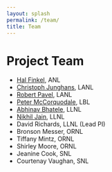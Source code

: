 ```yaml
---
layout: splash
permalink: /team/
title: Team
---
```


# Project Team

* [Hal Finkel](https://www.alcf.anl.gov/staff-directory/hal-finkel), ANL
* [Christoph Junghans](https://github.com/junghans), LANL
* [Robert Pavel](https://github.com/rspavel), LANL
* [Peter McCorquodale](http://crd.lbl.gov/departments/applied-mathematics/ANAG/about/staff-and-postdocs/peter-mccorquodale/), LBL
* [Abhinav Bhatele](www.bhatele.org), LLNL
* [Nikhil Jain](https://nikhil-jain.github.io), LLNL
* David Richards, LLNL (Lead PI)
* Bronson Messer, ORNL
* Tiffany Mintz, ORNL
* Shirley Moore, ORNL
* Jeanine Cook, SNL
* Courtenay Vaughan, SNL
